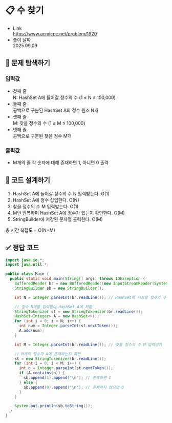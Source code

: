 # 📋 수 찾기
- Link<br>
https://www.acmicpc.net/problem/1920
- 풀이 날짜<br>
2025.09.09

## 🔎 문제 탐색하기

### 입력값
- 첫째 줄<br>
N: HashSet A에 들어갈 정수의 수 (1 ≤ N ≤ 100,000)
- 둘째 줄<br>
공백으로 구분된 HashSet A의 정수 원소 N개
- 셋째 줄<br>
M: 찾을 정수의 수 (1 ≤ M ≤ 100,000)
- 넷째 줄<br>
공백으로 구분된 찾을 정수 M개

### 출력값
- M개의 줄
각 숫자에 대해 존재하면 1, 아니면 0 출력

## 📝 코드 설계하기
1. HashSet A에 들어갈 정수의 수 N 입력받는다. O(1)
2. HashSet A에 정수 삽입한다. O(N)
3. 찾을 정수의 수 M 입력받는다. O(1)
4. M번 반복하며 HashSet A에 정수가 있는지 확인한다. O(M)
5. StringBuilder에 저장된 문자열 출력한다. O(M)

총 시간 복잡도 = O(N+M)

## ✅ 정답 코드
```java
import java.io.*;
import java.util.*;

public class Main {
  public static void main(String[] args) throws IOException {
    BufferedReader br = new BufferedReader(new InputStreamReader(System.in));
    StringBuilder sb = new StringBuilder();

    int N = Integer.parseInt(br.readLine()); // HashSet에 저장할 정수의 수 N 입력받기

    // 정수 N개를 입력받아 HashSet A에 저장
    StringTokenizer st = new StringTokenizer(br.readLine());
    HashSet<Integer> A = new HashSet<>();
    for (int i = 0; i < N; i++) {
      int num = Integer.parseInt(st.nextToken());
      A.add(num);
    }

    int M = Integer.parseInt(br.readLine()); // 찾을 정수의 수 M 입력받기

    // M개의 정수가 A에 존재하는지 확인
    st = new StringTokenizer(br.readLine());
    for (int i = 0; i < M; i++) {
      int n = Integer.parseInt(st.nextToken());
      if (A.contains(n)) {
        sb.append(1).append("\n"); // 존재하면 1
      } else {
        sb.append(0).append("\n"); // 존재하지 않으면 0
      }
    }

    System.out.println(sb.toString());
  }
}
```